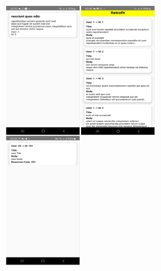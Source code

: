 <p float="left">
    <img src="./Image/retrofit1.jpg" height="350" width="200">
    <img src="./Image/retrofit2.jpg" height="350" width="200">
    <img src="./Image/retrofit3.jpg" height="350" width="200">
</p>
